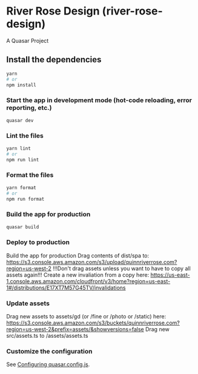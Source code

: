 # River Rose Design (river-rose-design)

A Quasar Project

## Install the dependencies

```bash
yarn
# or
npm install
```

### Start the app in development mode (hot-code reloading, error reporting, etc.)

```bash
quasar dev
```

### Lint the files

```bash
yarn lint
# or
npm run lint
```

### Format the files

```bash
yarn format
# or
npm run format
```

### Build the app for production

```bash
quasar build
```

### Deploy to production

Build the app for production
Drag contents of dist/spa to: https://s3.console.aws.amazon.com/s3/upload/quinnriverrose.com?region=us-west-2
!!!Don't drag assets unless you want to have to copy all assets again!!!
Create a new invaliation from a copy here: https://us-east-1.console.aws.amazon.com/cloudfront/v3/home?region=us-east-1#/distributions/E17XT7M57G45TV/invalidations

### Update assets

Drag new assets to assets/gd (or /fine or /photo or /static) here: https://s3.console.aws.amazon.com/s3/buckets/quinnriverrose.com?region=us-west-2&prefix=assets/&showversions=false
Drag new src/assets.ts to /assets/assets.ts

### Customize the configuration

See [Configuring quasar.config.js](https://v2.quasar.dev/quasar-cli-vite/quasar-config-js).

